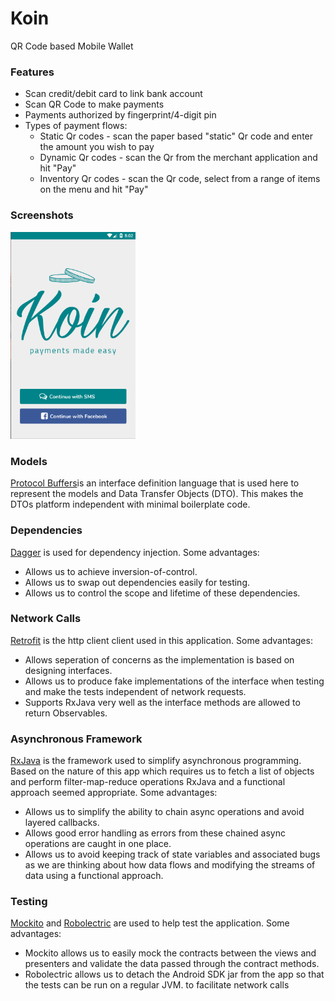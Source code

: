 # Koin
QR Code based Mobile Wallet

### Features

* Scan credit/debit card to link bank account
* Scan QR Code to make payments
* Payments authorized by fingerprint/4-digit pin 
* Types of payment flows:
   * Static Qr codes - scan the paper based "static" Qr code and enter the amount you wish to pay
   * Dynamic Qr codes - scan the Qr from the merchant application and hit "Pay"
   * Inventory Qr codes - scan the Qr code, select from a range of items on the menu and hit "Pay"

### Screenshots

<img src = "app/src/main/assets/screenshots/facebook_login.png" width = "200">
<!-- ![](app/src/main/assets/screenshots/facebook_login.png) -->
<!-- ![](app/src/main/assets/screenshots/home_screen.png) -->
<!-- ![](app/src/main/assets/screenshots/profile_screen.png) -->
<!-- ![](app/src/main/assets/screenshots/cc_screen.png) -->
<!-- ![](app/src/main/assets/screenshots/detailed_reciept_screen.png) -->
<!-- ![](app/src/main/assets/screenshots/inventory_static_list.png) -->
<!-- ![](app/src/main/assets/screenshots/detailed_inventory_item.png)   -->


### Models
[Protocol Buffers](https://github.com/google/protobuf)is an interface definition language that is used here to represent the models and Data Transfer Objects (DTO). This makes the DTOs platform independent with minimal boilerplate code.


### Dependencies

[Dagger](https://github.com/google/dagger) is used for dependency injection. Some advantages: 
 -  Allows us to achieve inversion-of-control.
 -  Allows us to swap out dependencies easily for testing.
 -  Allows us to control the scope and lifetime of these dependencies.

### Network Calls

[Retrofit](https://github.com/square/retrofit) is the http client client used in this application. Some advantages:
 - Allows seperation of concerns as the implementation is based on designing interfaces.
 - Allows us to produce fake implementations of the interface when testing and make the tests independent of network requests. 
 - Supports RxJava very well as the interface methods are allowed to return Observables.

### Asynchronous Framework

[RxJava](https://github.com/ReactiveX/RxJava) is the framework used to simplify asynchronous programming. Based on the nature of this app which requires us to fetch a list of objects and perform filter-map-reduce operations RxJava and a functional approach seemed appropriate. Some advantages:

- Allows us to simplify the ability to chain async operations and avoid layered callbacks.
- Allows good error handling as errors from these chained async operations are caught in one place.
- Allows us to avoid keeping track of state variables and associated bugs as we are thinking about how data flows and modifying the streams of data using a functional approach.

### Testing

[Mockito](https://github.com/mockito/mockito) and [Robolectric](https://github.com/robolectric/robolectric) are used to help test the application. Some advantages:

- Mockito allows us to easily mock the contracts between the views and presenters and validate the data
passed through the contract methods.
- Robolectric allows us to detach the Android SDK jar from the app so that the tests can be 
run on a regular JVM. to facilitate network calls